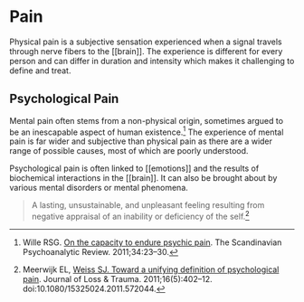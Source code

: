 # Pain
Physical pain is a subjective sensation experienced when a signal travels through nerve fibers to the [[brain]]. The experience is different for every person and can differ in duration and intensity which makes it challenging to define and treat.

## Psychological Pain
Mental pain often stems from a non-physical origin, sometimes argued to be an inescapable aspect of human existence.[^1] The experience of mental pain is far wider and subjective than physical pain as there are a wider range of possible causes, most of which are poorly understood.

Psychological pain is often linked to [[emotions]] and the results of biochemical interactions in the [[brain]]. It can also be brought about by various mental disorders or mental phenomena.

> A lasting, unsustainable, and unpleasant feeling resulting from negative appraisal of an inability or deficiency of the self.[^2]


[^1]:  Wille RSG. [On the capacity to endure psychic pain](doi:10.1080/01062301.2011.10592880.http://www.pep-web.org/document.php?id=spr.034.0023a). The Scandinavian Psychoanalytic Review. 2011;34:23–30. 

[^2]: Meerwijk EL, [Weiss SJ. Toward a unifying definition of psychological pain](http://www.tandfonline.com/doi/abs/10.1080/15325024.2011.572044#preview). Journal of Loss & Trauma. 2011;16(5):402–12. doi:10.1080/15325024.2011.572044.
